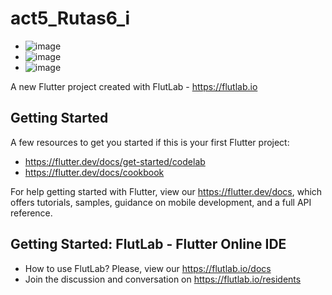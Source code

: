 # act5_Rutas6_i
- ![image](https://github.com/user-attachments/assets/a0a6d1ae-b438-4eca-89f5-1b8f0c648fec)
- ![image](https://github.com/user-attachments/assets/c40878eb-4e34-450b-9c1d-5e871576ab13)
- ![image](https://github.com/user-attachments/assets/ae32c9f1-f54e-4412-986a-10c84b4d7b62)

A new Flutter project created with FlutLab - https://flutlab.io

## Getting Started

A few resources to get you started if this is your first Flutter project:

- https://flutter.dev/docs/get-started/codelab
- https://flutter.dev/docs/cookbook

For help getting started with Flutter, view our
https://flutter.dev/docs, which offers tutorials,
samples, guidance on mobile development, and a full API reference.

## Getting Started: FlutLab - Flutter Online IDE

- How to use FlutLab? Please, view our https://flutlab.io/docs
- Join the discussion and conversation on https://flutlab.io/residents
